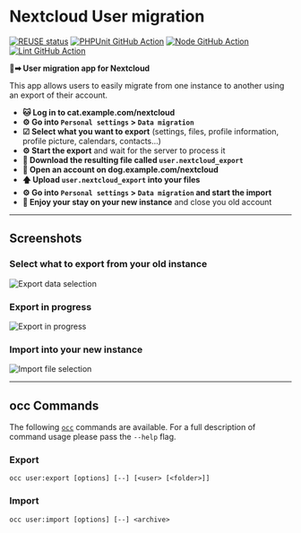 <!--
  - SPDX-FileCopyrightText: 2022 Nextcloud GmbH and Nextcloud contributors
  - SPDX-License-Identifier: AGPL-3.0-or-later
-->
# Nextcloud User migration

[![REUSE status](https://api.reuse.software/badge/github.com/nextcloud/user_migration)](https://api.reuse.software/info/github.com/nextcloud/user_migration)
[![PHPUnit GitHub Action](https://github.com/nextcloud/user_migration/workflows/PHPUnit/badge.svg)](https://github.com/nextcloud/user_migration/actions?query=workflow%3APHPUnit)
[![Node GitHub Action](https://github.com/nextcloud/user_migration/workflows/Node/badge.svg)](https://github.com/nextcloud/user_migration/actions?query=workflow%3ANode)
[![Lint GitHub Action](https://github.com/nextcloud/user_migration/workflows/Lint/badge.svg)](https://github.com/nextcloud/user_migration/actions?query=workflow%3ALint)

**👤➡ User migration app for Nextcloud**

This app allows users to easily migrate from one instance to another using an export of their account.

- **🐱 Log in to cat.example.com/nextcloud**
- **⚙ Go into `Personal settings` > `Data migration`**
- **☑ Select what you want to export** (settings, files, profile information, profile picture, calendars, contacts…)
- **⚙ Start the export** and wait for the server to process it
- **📁 Download the resulting file called `user.nextcloud_export`**
- **🐶 Open an account on dog.example.com/nextcloud**
- **🡅 Upload `user.nextcloud_export` into your files**
- **⚙ Go into `Personal settings` > `Data migration` and start the import**
- **🎉 Enjoy your stay on your new instance** and close you old account

---

## Screenshots

### Select what to export from your old instance
![Export data selection](screenshots/export.png)

### Export in progress
![Export in progress](screenshots/exporting.png)

### Import into your new instance
![Import file selection](screenshots/import.png)

---

## occ Commands

The following [`occ`](https://docs.nextcloud.com/server/latest/admin_manual/configuration_server/occ_command.html) commands are available. For a full description of command usage please pass the `--help` flag.

### Export

```
occ user:export [options] [--] [<user> [<folder>]]
```

### Import

```
occ user:import [options] [--] <archive>
```
